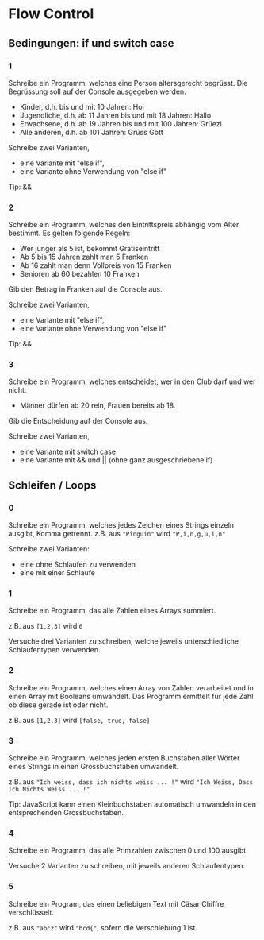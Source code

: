 # Flow Control

## Bedingungen: if und switch case

### 1
Schreibe ein Programm, welches eine Person altersgerecht begrüsst.
Die Begrüssung soll auf der Console ausgegeben werden.

- Kinder, d.h. bis und mit 10 Jahren: Hoi <name>
- Jugendliche, d.h. ab 11 Jahren bis und mit 18 Jahren: Hallo <name>
- Erwachsene, d.h. ab 19 Jahren bis und mit 100 Jahren: Grüezi <name>
- Alle anderen, d.h. ab 101 Jahren: Grüss Gott <name>

Schreibe zwei Varianten,
- eine Variante mit "else if",
- eine Variante ohne Verwendung von "else if"

Tip: &&

### 2
Schreibe ein Programm, welches den Eintrittspreis abhängig vom Alter bestimmt.
Es gelten folgende Regeln:
- Wer jünger als 5 ist, bekommt Gratiseintritt
- Ab 5 bis 15 Jahren zahlt man 5 Franken
- Ab 16 zahlt man denn Vollpreis von 15 Franken
- Senioren ab 60 bezahlen 10 Franken

Gib den Betrag in Franken auf die Console aus.

Schreibe zwei Varianten,
- eine Variante mit "else if",
- eine Variante ohne Verwendung von "else if"

Tip: &&

### 3
Schreibe ein Programm, welches entscheidet, wer in den Club darf und wer nicht.

- Männer dürfen ab 20 rein, Frauen bereits ab 18.

Gib die Entscheidung auf der Console aus.

Schreibe zwei Varianten,
- eine Variante mit switch case
- eine Variante mit && und || (ohne ganz ausgeschriebene if)

## Schleifen / Loops

### 0
Schreibe ein Programm, welches jedes Zeichen eines Strings einzeln ausgibt, Komma getrennt.
z.B. aus `"Pinguin"` wird `"P,i,n,g,u,i,n"`

Schreibe zwei Varianten:
- eine ohne Schlaufen zu verwenden
- eine mit einer Schlaufe

### 1
Schreibe ein Programm, das alle Zahlen eines Arrays summiert.

z.B. aus `[1,2,3]` wird `6`

Versuche drei Varianten zu schreiben, welche jeweils unterschiedliche Schlaufentypen verwenden.

### 2
Schreibe ein Programm, welches einen Array von Zahlen verarbeitet und in einen Array mit Booleans umwandelt.
Das Programm ermittelt für jede Zahl ob diese gerade ist oder nicht.

z.B. aus `[1,2,3]` wird `[false, true, false]`

### 3
Schreibe ein Programm, welches jeden ersten Buchstaben aller Wörter eines Strings in einen Grossbuchstaben umwandelt.

z.B. aus `"Ich weiss, dass ich nichts weiss ... !"` wird `"Ich Weiss, Dass Ich Nichts Weiss ... !"`

Tip: JavaScript kann einen Kleinbuchstaben automatisch umwandeln in den entsprechenden Grossbuchstaben.

### 4
Schreibe ein Programm, das alle Primzahlen zwischen 0 und 100 ausgibt.

Versuche 2 Varianten zu schreiben, mit jeweils anderen Schlaufentypen.

### 5
Schreibe ein Program, das einen beliebigen Text mit Cäsar Chiffre verschlüsselt.

z.B. aus `"abcz"` wird `"bcd{"`, sofern die Verschiebung 1 ist.

